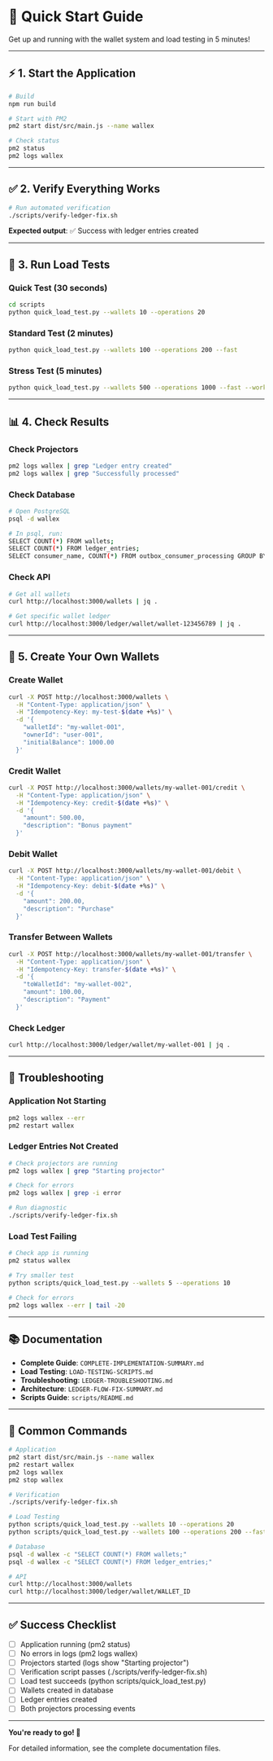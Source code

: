 # 🚀 Quick Start Guide

Get up and running with the wallet system and load testing in 5 minutes!

---

## ⚡ 1. Start the Application

```bash
# Build
npm run build

# Start with PM2
pm2 start dist/src/main.js --name wallex

# Check status
pm2 status
pm2 logs wallex
```

---

## ✅ 2. Verify Everything Works

```bash
# Run automated verification
./scripts/verify-ledger-fix.sh
```

**Expected output**: ✅ Success with ledger entries created

---

## 🎯 3. Run Load Tests

### Quick Test (30 seconds)

```bash
cd scripts
python quick_load_test.py --wallets 10 --operations 20
```

### Standard Test (2 minutes)

```bash
python quick_load_test.py --wallets 100 --operations 200 --fast
```

### Stress Test (5 minutes)

```bash
python quick_load_test.py --wallets 500 --operations 1000 --fast --workers 20
```

---

## 📊 4. Check Results

### Check Projectors

```bash
pm2 logs wallex | grep "Ledger entry created"
pm2 logs wallex | grep "Successfully processed"
```

### Check Database

```bash
# Open PostgreSQL
psql -d wallex

# In psql, run:
SELECT COUNT(*) FROM wallets;
SELECT COUNT(*) FROM ledger_entries;
SELECT consumer_name, COUNT(*) FROM outbox_consumer_processing GROUP BY consumer_name;
```

### Check API

```bash
# Get all wallets
curl http://localhost:3000/wallets | jq .

# Get specific wallet ledger
curl http://localhost:3000/ledger/wallet/wallet-123456789 | jq .
```

---

## 🎨 5. Create Your Own Wallets

### Create Wallet

```bash
curl -X POST http://localhost:3000/wallets \
  -H "Content-Type: application/json" \
  -H "Idempotency-Key: my-test-$(date +%s)" \
  -d '{
    "walletId": "my-wallet-001",
    "ownerId": "user-001",
    "initialBalance": 1000.00
  }'
```

### Credit Wallet

```bash
curl -X POST http://localhost:3000/wallets/my-wallet-001/credit \
  -H "Content-Type: application/json" \
  -H "Idempotency-Key: credit-$(date +%s)" \
  -d '{
    "amount": 500.00,
    "description": "Bonus payment"
  }'
```

### Debit Wallet

```bash
curl -X POST http://localhost:3000/wallets/my-wallet-001/debit \
  -H "Content-Type: application/json" \
  -H "Idempotency-Key: debit-$(date +%s)" \
  -d '{
    "amount": 200.00,
    "description": "Purchase"
  }'
```

### Transfer Between Wallets

```bash
curl -X POST http://localhost:3000/wallets/my-wallet-001/transfer \
  -H "Content-Type: application/json" \
  -H "Idempotency-Key: transfer-$(date +%s)" \
  -d '{
    "toWalletId": "my-wallet-002",
    "amount": 100.00,
    "description": "Payment"
  }'
```

### Check Ledger

```bash
curl http://localhost:3000/ledger/wallet/my-wallet-001 | jq .
```

---

## 🔧 Troubleshooting

### Application Not Starting

```bash
pm2 logs wallex --err
pm2 restart wallex
```

### Ledger Entries Not Created

```bash
# Check projectors are running
pm2 logs wallex | grep "Starting projector"

# Check for errors
pm2 logs wallex | grep -i error

# Run diagnostic
./scripts/verify-ledger-fix.sh
```

### Load Test Failing

```bash
# Check app is running
pm2 status wallex

# Try smaller test
python scripts/quick_load_test.py --wallets 5 --operations 10

# Check for errors
pm2 logs wallex --err | tail -20
```

---

## 📚 Documentation

- **Complete Guide**: `COMPLETE-IMPLEMENTATION-SUMMARY.md`
- **Load Testing**: `LOAD-TESTING-SCRIPTS.md`
- **Troubleshooting**: `LEDGER-TROUBLESHOOTING.md`
- **Architecture**: `LEDGER-FLOW-FIX-SUMMARY.md`
- **Scripts Guide**: `scripts/README.md`

---

## 🎯 Common Commands

```bash
# Application
pm2 start dist/src/main.js --name wallex
pm2 restart wallex
pm2 logs wallex
pm2 stop wallex

# Verification
./scripts/verify-ledger-fix.sh

# Load Testing
python scripts/quick_load_test.py --wallets 10 --operations 20
python scripts/quick_load_test.py --wallets 100 --operations 200 --fast

# Database
psql -d wallex -c "SELECT COUNT(*) FROM wallets;"
psql -d wallex -c "SELECT COUNT(*) FROM ledger_entries;"

# API
curl http://localhost:3000/wallets
curl http://localhost:3000/ledger/wallet/WALLET_ID
```

---

## ✅ Success Checklist

- [ ] Application running (pm2 status)
- [ ] No errors in logs (pm2 logs wallex)
- [ ] Projectors started (logs show "Starting projector")
- [ ] Verification script passes (./scripts/verify-ledger-fix.sh)
- [ ] Load test succeeds (python scripts/quick_load_test.py)
- [ ] Wallets created in database
- [ ] Ledger entries created
- [ ] Both projectors processing events

---

**You're ready to go! 🎉**

For detailed information, see the complete documentation files.
